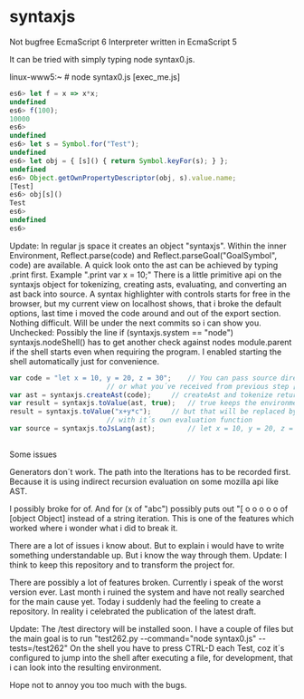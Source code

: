 syntaxjs
========

Not bugfree EcmaScript 6 Interpreter written in EcmaScript 5

It can be tried with simply typing node syntax0.js. 

linux-www5:~ # node syntax0.js [exec_me.js]

```javascript
es6> let f = x => x*x;
undefined
es6> f(100);
10000
es6>
undefined
es6> let s = Symbol.for("Test");
undefined
es6> let obj = { [s]() { return Symbol.keyFor(s); } };
undefined
es6> Object.getOwnPropertyDescriptor(obj, s).value.name;
[Test]
es6> obj[s]()
Test
es6>
undefined
es6>
```

Update: In regular js space it creates an object "syntaxjs". Within the inner Environment,
Reflect.parse(code) and Reflect.parseGoal("GoalSymbol", code) are available. A quick
look onto the ast can be achieved by typing .print first. Example ".print var x = 10;" 
There is a little primitive api on the syntaxjs object for tokenizing, creating asts, 
evaluating, and converting an ast back into source. A syntax highlighter with controls
starts for free in the browser, but my current view on localhost shows, that i broke 
the default options, last time i moved the code around and out of the export section. 
Nothing difficult. Will be under the next commits so i can show you. 
Unchecked: Possibly the line if (syntaxjs.system == "node") syntaxjs.nodeShell() has to get
another check against nodes module.parent if the shell starts even when requiring 
the program. I enabled starting the shell automatically just for convenience.

```javascript
var code = "let x = 10, y = 20, z = 30";	// You can pass source directly into each of the functions
						// or what you´ve received from previous step [toValue(createAst(tokenize(source)))]
var ast = syntaxjs.createAst(code);		// createAst and tokenize return Ast and Array.
var result = syntaxjs.toValue(ast, true); 	// true keeps the environment alive, else each toValue restarts 
result = syntaxjs.toValue("x+y*c");		// but that will be replaced by returning a realm object
						// with it´s own evaluation function 
var source = syntaxjs.toJsLang(ast); 		// let x = 10, y = 20, z = 30;
						
```

Some issues

Generators don´t work. The path into the Iterations has to be recorded first.
Because it is using indirect recursion evaluation on some mozilla api like AST.

I possibly broke for of. And for (x of "abc") possibly puts out "[ o o o o o 
of [object Object] instead of a string iteration. This is one of the features
which worked where i wonder what i did to break it. 

There are a lot of issues i know about. But to explain i would have to
write something understandable up. But i know the way through them.
Update: I think to keep this repository and to transform the project for.

There are possibly a lot of features broken. Currently i speak of the worst
version ever. Last month i ruined the system and have not really searched for 
the main cause yet. Today i suddenly had the feeling to create a repository.
In reality i celebrated the publication of the latest draft.

Update: The /test directory will be installed soon. I have a couple of files but the
main goal is to run "test262.py --command="node syntax0.js" --tests=/test262"
On the shell you have to press CTRL-D each Test, coz it´s configured to jump 
into the shell after executing a file, for development, that i can look into
the resulting environment.

Hope not to annoy you too much with the bugs.

